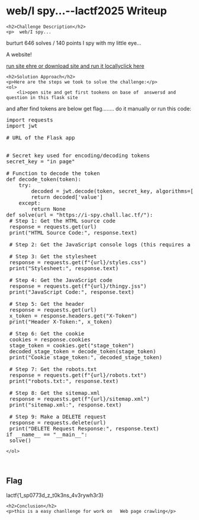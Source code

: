 <title>web/I spy...--lactf2025  Writeup </title>
 

<!DOCTYPE html>
<html>
 
<body>
    <h1>web/I spy...--lactf2025 Writeup </h1>

    <h2>Challenge Description</h2>
    <p>  web/I spy...
burturt
646 solves / 140 points
I spy with my little eye...

A website!


<a href="https://i-spy.chall.lac.tf">run site ehre or download site and run it locally<a href="https://cybersecctf.github.io/blog/2025/lactf/i-spy/app/app.zip">click here</a></a>
</p>

    <h2>Solution Approach</h2>
    <p>Here are the steps we took to solve the challenge:</p>
    <ol> 
        <li>open site and get first tookens on base of  answersd and question in this flask site
and after find tokens are below get flag........
do it manually or run this code:
<pre>
import requests
import jwt

# URL of the Flask app


# Secret key used for encoding/decoding tokens
secret_key = "in page"

# Function to decode the token
def decode_token(token):
    try:
        decoded = jwt.decode(token, secret_key, algorithms=['HS256'])
        return decoded['value']
    except:
        return None
def solve(url = "https://i-spy.chall.lac.tf/"):
 # Step 1: Get the HTML source code
 response = requests.get(url)
 print("HTML Source Code:", response.text)

 # Step 2: Get the JavaScript console logs (this requires a browser environment, not directly possible with requests)

 # Step 3: Get the stylesheet
 response = requests.get(f"{url}/styles.css")
 print("Stylesheet:", response.text)

 # Step 4: Get the JavaScript code
 response = requests.get(f"{url}/thingy.jss")
 print("JavaScript Code:", response.text)

 # Step 5: Get the header
 response = requests.get(url)
 x_token = response.headers.get("X-Token")
 print("Header X-Token:", x_token)

 # Step 6: Get the cookie
 cookies = response.cookies
 stage_token = cookies.get("stage_token")
 decoded_stage_token = decode_token(stage_token)
 print("Cookie stage_token:", decoded_stage_token)

 # Step 7: Get the robots.txt
 response = requests.get(f"{url}/robots.txt")
 print("robots.txt:", response.text)

 # Step 8: Get the sitemap.xml
 response = requests.get(f"{url}/sitemap.xml")
 print("sitemap.xml:", response.text)
 
 # Step 9: Make a DELETE request
 response = requests.delete(url)
 print("DELETE Request Response:", response.text)
if __name__ == "__main__":
 solve()
</pre>

    </ol> 
<br>
    <h2>Flag</h2>
    <p class="flag">lactf{1_sp0773d_z_t0k3ns_4v3rywh3r3}
</p>

    <h2>Conclusion</h2>
    <p>this is a easy chanllenge for work on   Web page crawling</p>

</body>
</html>
